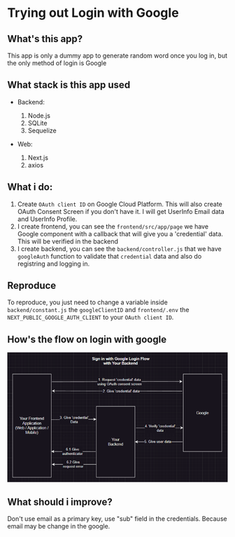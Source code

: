 # Trying out Login with Google

## What's this app?

This app is only a dummy app to generate random word once you log in, but the only method of login is Google

## What stack is this app used

- Backend:

  1. Node.js
  2. SQLite
  3. Sequelize

- Web:
  1. Next.js
  2. axios

## What i do:

1. Create `OAuth client ID` on Google Cloud Platform. This will also create OAuth Consent Screen if you don't have it. I will get UserInfo Email data and UserInfo Profile.
2. I create frontend, you can see the `frontend/src/app/page` we have Google component with a callback that will give you a 'credential' data. This will be verified in the backend
3. I create backend, you can see the `backend/controller.js` that we have `googleAuth` function to validate that `credential` data and also do registring and logging in.

## Reproduce

To reproduce, you just need to change a variable inside `backend/constant.js` the `googleClientID` and `frontend/.env` the `NEXT_PUBLIC_GOOGLE_AUTH_CLIENT` to your `OAuth client ID`.

## How's the flow on login with google

![Login with Google Flow](/flow.png)

## What should i improve?

Don't use email as a primary key, use "sub" field in the credentials. Because email may be change in the google.

